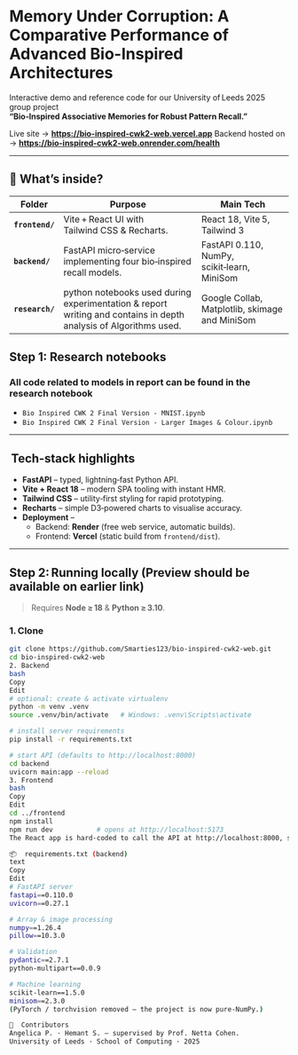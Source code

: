 # Memory Under Corruption: A Comparative Performance of Advanced Bio-Inspired Architectures

Interactive demo and reference code for our University of Leeds 2025 group project  
**“Bio‑Inspired Associative Memories for Robust Pattern Recall.”**

Live site → **<https://bio-inspired-cwk2-web.vercel.app>**
Backend hosted on → **<https://bio-inspired-cwk2-web.onrender.com/health>**

---

## 🚀 What’s inside?

| Folder | Purpose | Main Tech |
|--------|---------|-----------|
| **`frontend/`** | Vite + React UI with Tailwind CSS & Recharts. | React 18, Vite 5, Tailwind 3 |
| **`backend/`**  | FastAPI micro‑service implementing four bio‑inspired recall models. | FastAPI 0.110, NumPy, scikit‑learn, MiniSom |
| **`research/`** | python notebooks used during experimentation & report writing and contains in depth analysis of Algorithms used. | Google Collab, Matplotlib, skimage and MiniSom

## Step 1: Research notebooks
### All code related to models in report can be found in the research notebook
* `Bio Inspired CWK 2 Final Version - MNIST.ipynb`
* `Bio Inspired CWK 2 Final Version - Larger Images & Colour.ipynb`

---

##  Tech‑stack highlights

* **FastAPI** – typed, lightning‑fast Python API.
* **Vite + React 18** – modern SPA tooling with instant HMR.
* **Tailwind CSS** – utility‑first styling for rapid prototyping.
* **Recharts** – simple D3‑powered charts to visualise accuracy.
* **Deployment** –  
  * Backend: **Render** (free web service, automatic builds).  
  * Frontend: **Vercel** (static build from `frontend/dist`).

---

##  Step 2: Running locally (Preview should be available on earlier link)

> Requires **Node ≥ 18** & **Python ≥ 3.10**.

### 1. Clone

```bash
git clone https://github.com/Smarties123/bio-inspired-cwk2-web.git
cd bio-inspired-cwk2-web
2. Backend
bash
Copy
Edit
# optional: create & activate virtualenv
python -m venv .venv
source .venv/bin/activate   # Windows: .venv\Scripts\activate

# install server requirements
pip install -r requirements.txt

# start API (defaults to http://localhost:8000)
cd backend
uvicorn main:app --reload
3. Frontend
bash
Copy
Edit
cd ../frontend
npm install
npm run dev           # opens at http://localhost:5173
The React app is hard‑coded to call the API at http://localhost:8000, so keep both processes running in parallel.

📦  requirements.txt (backend)
text
Copy
Edit
# FastAPI server
fastapi==0.110.0
uvicorn==0.27.1

# Array & image processing
numpy==1.26.4
pillow==10.3.0

# Validation
pydantic==2.7.1
python-multipart==0.0.9

# Machine learning
scikit-learn==1.5.0
minisom==2.3.0
(PyTorch / torchvision removed – the project is now pure‑NumPy.)

🤝  Contributors
Angelica P. · Hemant S. – supervised by Prof. Netta Cohen.
University of Leeds · School of Computing · 2025
